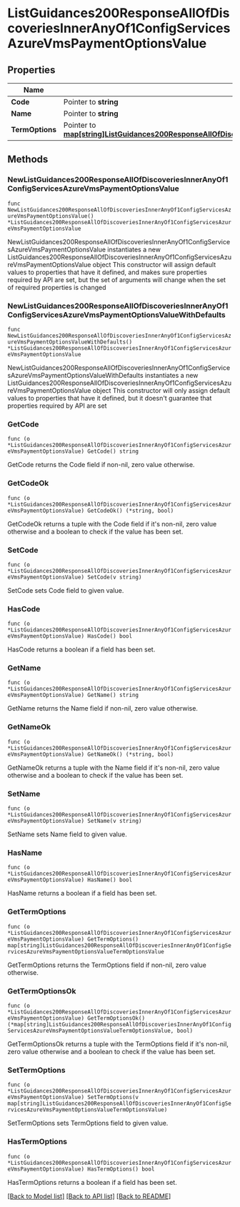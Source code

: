 # ListGuidances200ResponseAllOfDiscoveriesInnerAnyOf1ConfigServicesAzureVmsPaymentOptionsValue

## Properties

Name | Type | Description | Notes
------------ | ------------- | ------------- | -------------
**Code** | Pointer to **string** |  | [optional] 
**Name** | Pointer to **string** |  | [optional] 
**TermOptions** | Pointer to [**map[string]ListGuidances200ResponseAllOfDiscoveriesInnerAnyOf1ConfigServicesAzureVmsPaymentOptionsValueTermOptionsValue**](ListGuidances200ResponseAllOfDiscoveriesInnerAnyOf1ConfigServicesAzureVmsPaymentOptionsValueTermOptionsValue.md) |  | [optional] 

## Methods

### NewListGuidances200ResponseAllOfDiscoveriesInnerAnyOf1ConfigServicesAzureVmsPaymentOptionsValue

`func NewListGuidances200ResponseAllOfDiscoveriesInnerAnyOf1ConfigServicesAzureVmsPaymentOptionsValue() *ListGuidances200ResponseAllOfDiscoveriesInnerAnyOf1ConfigServicesAzureVmsPaymentOptionsValue`

NewListGuidances200ResponseAllOfDiscoveriesInnerAnyOf1ConfigServicesAzureVmsPaymentOptionsValue instantiates a new ListGuidances200ResponseAllOfDiscoveriesInnerAnyOf1ConfigServicesAzureVmsPaymentOptionsValue object
This constructor will assign default values to properties that have it defined,
and makes sure properties required by API are set, but the set of arguments
will change when the set of required properties is changed

### NewListGuidances200ResponseAllOfDiscoveriesInnerAnyOf1ConfigServicesAzureVmsPaymentOptionsValueWithDefaults

`func NewListGuidances200ResponseAllOfDiscoveriesInnerAnyOf1ConfigServicesAzureVmsPaymentOptionsValueWithDefaults() *ListGuidances200ResponseAllOfDiscoveriesInnerAnyOf1ConfigServicesAzureVmsPaymentOptionsValue`

NewListGuidances200ResponseAllOfDiscoveriesInnerAnyOf1ConfigServicesAzureVmsPaymentOptionsValueWithDefaults instantiates a new ListGuidances200ResponseAllOfDiscoveriesInnerAnyOf1ConfigServicesAzureVmsPaymentOptionsValue object
This constructor will only assign default values to properties that have it defined,
but it doesn't guarantee that properties required by API are set

### GetCode

`func (o *ListGuidances200ResponseAllOfDiscoveriesInnerAnyOf1ConfigServicesAzureVmsPaymentOptionsValue) GetCode() string`

GetCode returns the Code field if non-nil, zero value otherwise.

### GetCodeOk

`func (o *ListGuidances200ResponseAllOfDiscoveriesInnerAnyOf1ConfigServicesAzureVmsPaymentOptionsValue) GetCodeOk() (*string, bool)`

GetCodeOk returns a tuple with the Code field if it's non-nil, zero value otherwise
and a boolean to check if the value has been set.

### SetCode

`func (o *ListGuidances200ResponseAllOfDiscoveriesInnerAnyOf1ConfigServicesAzureVmsPaymentOptionsValue) SetCode(v string)`

SetCode sets Code field to given value.

### HasCode

`func (o *ListGuidances200ResponseAllOfDiscoveriesInnerAnyOf1ConfigServicesAzureVmsPaymentOptionsValue) HasCode() bool`

HasCode returns a boolean if a field has been set.

### GetName

`func (o *ListGuidances200ResponseAllOfDiscoveriesInnerAnyOf1ConfigServicesAzureVmsPaymentOptionsValue) GetName() string`

GetName returns the Name field if non-nil, zero value otherwise.

### GetNameOk

`func (o *ListGuidances200ResponseAllOfDiscoveriesInnerAnyOf1ConfigServicesAzureVmsPaymentOptionsValue) GetNameOk() (*string, bool)`

GetNameOk returns a tuple with the Name field if it's non-nil, zero value otherwise
and a boolean to check if the value has been set.

### SetName

`func (o *ListGuidances200ResponseAllOfDiscoveriesInnerAnyOf1ConfigServicesAzureVmsPaymentOptionsValue) SetName(v string)`

SetName sets Name field to given value.

### HasName

`func (o *ListGuidances200ResponseAllOfDiscoveriesInnerAnyOf1ConfigServicesAzureVmsPaymentOptionsValue) HasName() bool`

HasName returns a boolean if a field has been set.

### GetTermOptions

`func (o *ListGuidances200ResponseAllOfDiscoveriesInnerAnyOf1ConfigServicesAzureVmsPaymentOptionsValue) GetTermOptions() map[string]ListGuidances200ResponseAllOfDiscoveriesInnerAnyOf1ConfigServicesAzureVmsPaymentOptionsValueTermOptionsValue`

GetTermOptions returns the TermOptions field if non-nil, zero value otherwise.

### GetTermOptionsOk

`func (o *ListGuidances200ResponseAllOfDiscoveriesInnerAnyOf1ConfigServicesAzureVmsPaymentOptionsValue) GetTermOptionsOk() (*map[string]ListGuidances200ResponseAllOfDiscoveriesInnerAnyOf1ConfigServicesAzureVmsPaymentOptionsValueTermOptionsValue, bool)`

GetTermOptionsOk returns a tuple with the TermOptions field if it's non-nil, zero value otherwise
and a boolean to check if the value has been set.

### SetTermOptions

`func (o *ListGuidances200ResponseAllOfDiscoveriesInnerAnyOf1ConfigServicesAzureVmsPaymentOptionsValue) SetTermOptions(v map[string]ListGuidances200ResponseAllOfDiscoveriesInnerAnyOf1ConfigServicesAzureVmsPaymentOptionsValueTermOptionsValue)`

SetTermOptions sets TermOptions field to given value.

### HasTermOptions

`func (o *ListGuidances200ResponseAllOfDiscoveriesInnerAnyOf1ConfigServicesAzureVmsPaymentOptionsValue) HasTermOptions() bool`

HasTermOptions returns a boolean if a field has been set.


[[Back to Model list]](../README.md#documentation-for-models) [[Back to API list]](../README.md#documentation-for-api-endpoints) [[Back to README]](../README.md)


